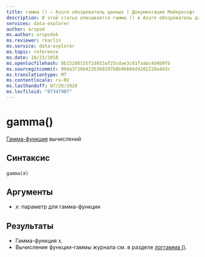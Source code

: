 ```yaml
---
title: гамма () — Azure обозреватель данных | Документация Майкрософт
description: В этой статье описывается гамма () в Azure обозреватель данных.
services: data-explorer
author: orspod
ms.author: orspodek
ms.reviewer: rkarlin
ms.service: data-explorer
ms.topic: reference
ms.date: 10/23/2018
ms.openlocfilehash: 8b152d6155f1d453af25cdae3c81faabc4d4b9fb
ms.sourcegitcommit: 09da3f26b4235368297b8b9b604d4282228a443c
ms.translationtype: MT
ms.contentlocale: ru-RU
ms.lasthandoff: 07/28/2020
ms.locfileid: "87347907"
---
```

# <a name="gamma"></a>gamma()

[Гамма-функция](https://en.wikipedia.org/wiki/Gamma_function) вычислений

## <a name="syntax"></a>Синтаксис

`gamma(`*x*`)`

## <a name="arguments"></a>Аргументы

* *x*: параметр для гамма-функции

## <a name="returns"></a>Результаты

* Гамма-функция x.
* Вычисление функции-гаммы журнала см. в разделе [логгамма ()](loggammafunction.md).